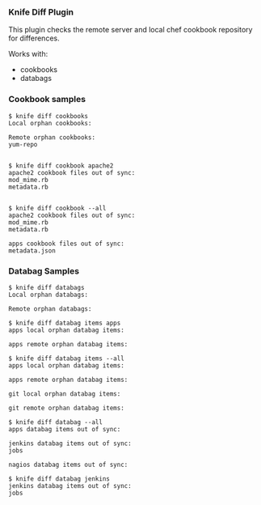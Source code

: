 ### Knife Diff Plugin

This plugin checks the remote server and local chef cookbook repository for differences.

Works with:
* cookbooks
* databags

### Cookbook samples

	$ knife diff cookbooks
	Local orphan cookbooks:

	Remote orphan cookbooks:
	yum-repo


	$ knife diff cookbook apache2
	apache2 cookbook files out of sync:
	mod_mime.rb
	metadata.rb


	$ knife diff cookbook --all
	apache2 cookbook files out of sync:
	mod_mime.rb
	metadata.rb

	apps cookbook files out of sync:
	metadata.json

### Databag Samples

	$ knife diff databags
	Local orphan databags:

	Remote orphan databags:
	
	$ knife diff databag items apps
	apps local orphan databag items:

	apps remote orphan databag items:
	
	$ knife diff databag items --all
	apps local orphan databag items:

	apps remote orphan databag items:

	git local orphan databag items:

	git remote orphan databag items:

	$ knife diff databag --all
	apps databag items out of sync:

	jenkins databag items out of sync:
	jobs

	nagios databag items out of sync:
	
	$ knife diff databag jenkins
	jenkins databag items out of sync:
	jobs

	